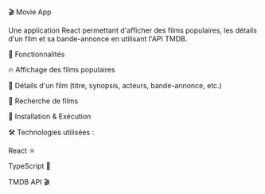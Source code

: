 🎬 Movie App

Une application React permettant d'afficher des films populaires, les détails d'un film et sa bande-annonce en utilisant l'API TMDB.

📌 Fonctionnalités

🔥 Affichage des films populaires

🎥 Détails d'un film (titre, synopsis, acteurs, bande-annonce, etc.)

🔎 Recherche de films

🚀 Installation & Exécution


🛠 Technologies utilisées :
  
  React ⚛️
  
  TypeScript 📝
  
  TMDB API 🎬


